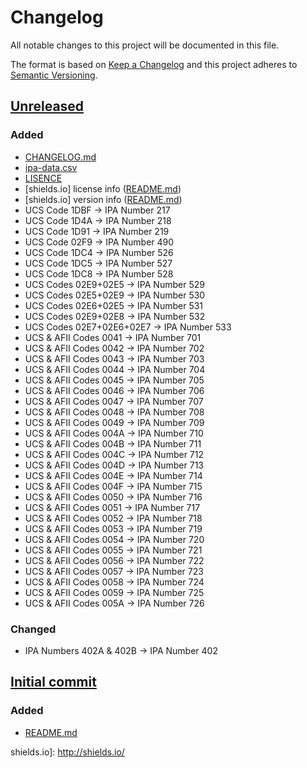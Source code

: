 # Changelog
All notable changes to this project will be documented in this file.

The format is based on [Keep a Changelog](http://keepachangelog.com/) and this project adheres to [Semantic Versioning](http://semver.org/).

## [Unreleased]
### Added
* [CHANGELOG.md]
* [ipa-data.csv]
* [LISENCE]
* [shields.io] license info ([README.md])
* [shields.io] version info ([README.md])
* UCS Code 1DBF → IPA Number 217
* UCS Code 1D4A → IPA Number 218
* UCS Code 1D91 → IPA Number 219
* UCS Code 02F9 → IPA Number 490
* UCS Code 1DC4 → IPA Number 526
* UCS Code 1DC5 → IPA Number 527
* UCS Code 1DC8 → IPA Number 528
* UCS Codes 02E9+02E5 → IPA Number 529
* UCS Codes 02E5+02E9 → IPA Number 530
* UCS Codes 02E6+02E5 → IPA Number 531
* UCS Codes 02E9+02E8 → IPA Number 532
* UCS Codes 02E7+02E6+02E7 → IPA Number 533
* UCS & AFII Codes 0041 → IPA Number 701
* UCS & AFII Codes 0042 → IPA Number 702
* UCS & AFII Codes 0043 → IPA Number 703
* UCS & AFII Codes 0044 → IPA Number 704
* UCS & AFII Codes 0045 → IPA Number 705
* UCS & AFII Codes 0046 → IPA Number 706
* UCS & AFII Codes 0047 → IPA Number 707
* UCS & AFII Codes 0048 → IPA Number 708
* UCS & AFII Codes 0049 → IPA Number 709
* UCS & AFII Codes 004A → IPA Number 710
* UCS & AFII Codes 004B → IPA Number 711
* UCS & AFII Codes 004C → IPA Number 712
* UCS & AFII Codes 004D → IPA Number 713
* UCS & AFII Codes 004E → IPA Number 714
* UCS & AFII Codes 004F → IPA Number 715
* UCS & AFII Codes 0050 → IPA Number 716
* UCS & AFII Codes 0051 → IPA Number 717
* UCS & AFII Codes 0052 → IPA Number 718
* UCS & AFII Codes 0053 → IPA Number 719
* UCS & AFII Codes 0054 → IPA Number 720
* UCS & AFII Codes 0055 → IPA Number 721
* UCS & AFII Codes 0056 → IPA Number 722
* UCS & AFII Codes 0057 → IPA Number 723
* UCS & AFII Codes 0058 → IPA Number 724
* UCS & AFII Codes 0059 → IPA Number 725
* UCS & AFII Codes 005A → IPA Number 726


### Changed
* IPA Numbers 402A & 402B → IPA Number 402

## [Initial commit]
### Added
* [README.md]

[Unreleased]: https://github.com/AdamSteffanick/ipa-data/compare/1505ef6...HEAD
[Initial commit]: https://github.com/AdamSteffanick/ipa-data/commit/1505ef615f18944fcd011790baaf9f911b9f7c9e
[CHANGELOG.md]: ./CHANGELOG.md
[LISENCE]: https://github.com/AdamSteffanick/ipa-data/blob/master/LICENSE
[README.md]: ./README.md
[ipa-data.csv]: ./datasets/ipa-data/ipa-data.csv

shields.io]: http://shields.io/
